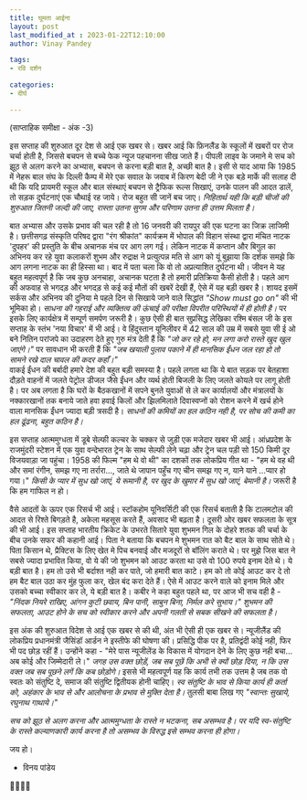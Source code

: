 ```yaml
---
title: घूमता आईना
layout: post
last_modified_at : 2023-01-22T12:10:00
author: Vinay Pandey

tags:
- रवि दर्शन

categories:
- दीर्घ

---
```


(साप्ताहिक समीक्षा - अंक -3)

इस सप्ताह की शुरुआत दूर देश से आई एक खबर से। खबर आई कि फ़िनलैंड के स्कूलों में खबरों पर रोज चर्चा होती है, जिससे बचपन से बच्चे फेक न्यूज पहचानना सीख जाते हैं। पीपली लाइव के जमाने मे सच को झूठ से अलग करने का अभ्यास, बचपन से करना बड़ी बात है, अच्छी बात है। इसी से याद आया कि 1985 में नेहरू बाल संघ के दिल्ली कैम्प में मेरे एक सवाल के जवाब में किरण बेदी जी ने एक बड़े मार्के की सलाह दी थी कि यदि प्रायमरी स्कूल और बाल संस्थाएं बचपन से ट्रैफिक रूल्स सिखाएं, उनके पालन की आदत डालें, तो सड़क दुर्घटनाएं एक चौथाई रह जाये। रोज बहुत सी जानें बच जाए। *निहितार्थ यही कि बड़ी चीजों की शुरुआत जितनी जल्दी की जाए, रास्ता उतना सुगम और परिणाम उतना ही उत्तम मिलता है।* 

बात अभ्यास और उसके प्रभाव की चल रही है तो 16 जनवरी की रायपुर की एक घटना का जिक्र लाजिमी है। छत्तीसगढ़ संस्कृति परिषद द्वारा "रंग श्रीकांत" कार्यक्रम में भोपाल की विहान संस्था द्वारा मंचित नाटक 'दुपहर' की प्रस्तुति के बीच अचानक मंच पर आग लग गई। लेकिन नाटक में कप्तान और बिगुल का अभिनय कर रहे युवा कलाकरों शुभम और रुद्राक्ष ने प्रत्युत्पन्न मति से आग को यूं बुझाया कि दर्शक समझे कि आग लगना नाटक का ही हिस्सा था। बाद में पता चला कि वो तो अप्रत्याशित दुर्घटना थी। जीवन मे यह बहुत महत्वपूर्ण है कि जब कुछ अनचाहा, अचानक घटता है तो हमारी प्रतिक्रिया कैसी होती है। पहले आग की अफवाह से भगदड़ और भगदड़ से कई कई मौतों की खबरें देखी हैं, ऐसे में यह बड़ी खबर है। शायद इसमें सर्कस और अभिनय की दुनिया मे पहले दिन से सिखाये जाने वाले सिद्धांत _"Show must go on"_ की भी भूमिका हो।  *साधना की गहराई और व्यक्तित्व की ऊंचाई की परीक्षा विपरीत परिस्थियों में ही होती है।* पर इसके लिए कार्यक्षेत्र में सम्पूर्ण समर्पण जरूरी है।  कुछ ऐसी ही बात सुप्रसिद्ध लेखिका रश्मि बंसल जी के इस सप्ताह के स्तंभ 'नया विचार' में भी आई। वे हिंदुस्तान यूनिलीवर में 42 साल की उम्र में सबसे युवा सी ई ओ बने नितिन परांजपे का उदाहरण देते हुए गुरु मंत्र देती हैं कि _"जो कर रहे हो, मन लगा करो रास्ते खुद खुल जाएंगे।"_ पर सावधान भी करती हैं कि _"जब खयाली पुलाव पकाने में ही  मानसिक ईंधन जल रहा हो तो सामने रखे दाल चावल की कदर कहाँ।"_  
वाकई ईंधन की बर्बादी हमारे देश की बहुत बड़ी समस्या है। पहले लगता था कि ये बात सड़क पर बेतहाशा दौड़ते वाहनों में जलते पेट्रोल डीजल जैसे ईंधन और व्यर्थ होती बिजली के लिए जलते कोयले पर लागू होती है। पर अब लगता है कि घरों के बैठकखानों में सपने बुनते युवाओं से ले कर कार्यालयों और मंत्रालयों के नक्कारखानों तक बनाये जाते हवा हवाई किलों और झिलमिलाते दिवास्वप्नों को रोशन करने में खर्च होने वाला मानसिक ईंधन ज्यादा बड़ी त्रसदी है। *साधनों की कमियों का हल कठिन नही है, पर सोच की कमी का हल ढूंढना, बहुत कठिन है।* 

इस सप्ताह आत्ममुग्धता में डूबे सेल्फी कल्चर के चक्कर से जुड़ी  एक मजेदार खबर भी आई। आंध्रप्रदेश के राजमुंदरी स्टेशन में एक युवा वन्देभारत ट्रेन के साथ सेल्फी लेने चढ़ा और ट्रेन चल पड़ी सो 150 किमी दूर विजयवाड़ा जा पहुंचा। 1958 की फिल्म "हम थे वो थी" का दशकों तक लोकप्रिय गीत था - 
"हम थे वह थी और समां रंगीन, 
समझ गए ना तर्रारा..., 
जाते थे जापान पहुँच गए चीन समझ गए न, 
याने याने ...प्यार हो गया।" 
*किसी के प्यार में सुध खो जाएं, ये रूमानी है, पर खुद के खुमार में सुध खो जाएं, बेमानी है।* जरूरी है कि हम गाफिल न हो। 

वैसे आदतों के ऊपर एक रिसर्च भी आई। स्टॉकहोम यूनिवर्सिटी की एक रिसर्च बताती है कि टालमटोल की आदत से रिश्ते बिगड़ते है, अकेला महसूस करते हैं, अवसाद भी बढ़ता है। दूसरी ओर खबर सफलता के सूत्र की भी आई। इस सप्ताह भारतीय क्रिकेट के उभरते सितारे युवा शुभमन गिल के दोहरे शतक की चर्चा के बीच उनके सफर की कहानी आई। पिता ने बताया कि बचपन मे शुभमन रात को बैट बाल के साथ सोते थे। पिता किसान थे, प्रैक्टिस के लिए खेत मे पिच बनवाई और मजदूरों से बॉलिंग कराते थे। पर मुझे जिस बात ने सबसे ज्यादा प्रभावित किया, वो ये की जो शुभमन को आउट करता था उसे वो 100 रुपये इनाम देते थे। ये बड़ी बात है। हम तो उसे भी बर्दाश्त नही कर पाते, जो हमारी बात काटे। हम को तो कोई आउट कर दे तो हम बैट बाल उठा कर मुंह फुला कर, खेल बंद करा देते हैं। ऐसे में आउट करने वाले को इनाम मिले और उसको बच्चा स्वीकार कर ले, ये बड़ी बात है। कबीर ने कहा बहुत पहले था, पर आज भी सच वही है -
_"निंदक नियरे राखिए, आंगन कुटी छवाय,_
_बिन पानी, साबुन बिना, निर्मल करे सुभाय।"_
*शुभमन की सफलता, आउट होने के सच को स्वीकार करने और अपनी गलती से सबक सीखने की सफलता है।*

इस अंक की शुरुआत विदेश से आई एक खबर से की थी, अंत भी ऐसी ही एक खबर से। न्यूजीलैंड की लोकप्रिय प्रधानमंत्री जैसिंडॉ आर्डन ने इस्तीफे की घोषणा की। प्रसिद्धि पीक पर है, प्रतिद्वंदी कोई नही, फिर भी पद छोड़ रहीं हैं। उन्होंने कहा -  "मेरे पास न्यूजीलेंड के विकास में योगदान देने के लिए कुछ नही बचा... अब कोई और जिम्मेदारी ले।" *जगह उस वक्त छोड़ें, जब सब पूछें कि अभी से क्यों छोड़ दिया, न कि उस वक्त जब सब पूछने लगें कि कब छोड़ोगे।* इससे भी महत्वपूर्ण यह कि कार्य तभी तक उत्तम है जब तक वो स्वतः को संतुष्टि दे, समाज की संतुष्टि द्वितीयक होनी चाहिए। *स्व संतुष्टि के भाव से किया कार्य ही कर्ता को, अहंकार के भाव से और आलोचना के प्रभाव से  मुक्ति देता है।* तुलसी बाबा लिख गए _"स्वान्तः सुखाये, रघुनाथ गाथाये।"_

*सच को झूठ से अलग करना और आत्ममुग्धता के रास्ते न भटकना, सब असम्भव है। पर यदि स्व-संतुष्टि के रास्ते कल्याणकारी कार्य करना है तो असम्भव के विरुद्ध इसे सम्भव करना ही होगा।*

जय हो।

- विनय पांडेय

🙏🌷🌷🙏
